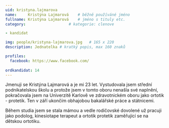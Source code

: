 ```yaml
---
uid: kristyna.lajmarova
name:     Kristýna Lajmarová 	# běžně používáné jméno
fullname: Kristýna Lajmarová 	# jméno s tituly etc.
category:                   # kategorie: clenove

- kandidat

img: people/kristyna-lajmarova.jpg   # 165 x 220
description: Jednatelka # kratký popis, max 160 znaků

profiles:
  facebook: https://www.facebook.com/
  
ordkandidat: 14
---
```


Jmenuji se Kristýna Lajmarová a je mi 23 let. Vystudovala jsem střední podnikatelskou školu a protože jsem v tomto oboru nenašla své naplnění, pokračovala jsem na Univerzitě Karlově ve zdravotnickém oboru jako ortotik - protetik. Ten v září ukončím obhajobou bakalářské práce a státnicemi. 

Během studia jsem se stala mámou a vedle rodičovské dovolené už pracuji jako podolog, kinesiotape terapeut a ortotik protetik zaměřující se na dětskou ortotiku. 
